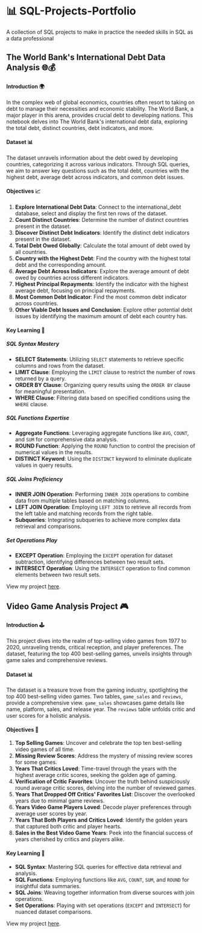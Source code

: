 # 📊 SQL-Projects-Portfolio
A collection of SQL projects to make in practice the needed skills in SQL as a data professional

## The World Bank's International Debt Data Analysis 🌐💰

#### Introduction 🌍
In the complex web of global economics, countries often resort to taking on debt to manage their necessities and economic stability. The World Bank, a major player in this arena, provides crucial debt to developing nations. This notebook delves into The World Bank's international debt data, exploring the total debt, distinct countries, debt indicators, and more.

#### Dataset 📊
The dataset unravels information about the debt owed by developing countries, categorizing it across various indicators. Through SQL queries, we aim to answer key questions such as the total debt, countries with the highest debt, average debt across indicators, and common debt issues.

#### Objectives 📈
1. **Explore International Debt Data**: Connect to the international_debt database, select and display the first ten rows of the dataset.
2. **Count Distinct Countries**: Determine the number of distinct countries present in the dataset.
3. **Discover Distinct Debt Indicators**: Identify the distinct debt indicators present in the dataset.
4. **Total Debt Owed Globally**: Calculate the total amount of debt owed by all countries.
5. **Country with the Highest Debt**: Find the country with the highest total debt and the corresponding amount.
6. **Average Debt Across Indicators**: Explore the average amount of debt owed by countries across different indicators.
7. **Highest Principal Repayments**: Identify the indicator with the highest average debt, focusing on principal repayments.
8. **Most Common Debt Indicator**: Find the most common debt indicator across countries.
9. **Other Viable Debt Issues and Conclusion**: Explore other potential debt issues by identifying the maximum amount of debt each country has.
    
#### Key Learning 🧠

##### SQL Syntax Mastery
- **SELECT Statements**: Utilizing `SELECT` statements to retrieve specific columns and rows from the dataset.
- **LIMIT Clause**: Employing the `LIMIT` clause to restrict the number of rows returned by a query.
- **ORDER BY Clause**: Organizing query results using the `ORDER BY` clause for meaningful presentation.
- **WHERE Clause**: Filtering data based on specified conditions using the `WHERE` clause.

##### SQL Functions Expertise
- **Aggregate Functions**: Leveraging aggregate functions like `AVG`, `COUNT`, and `SUM` for comprehensive data analysis.
- **ROUND Function**: Applying the `ROUND` function to control the precision of numerical values in the results.
- **DISTINCT Keyword**: Using the `DISTINCT` keyword to eliminate duplicate values in query results.

##### SQL Joins Proficiency
- **INNER JOIN Operation**: Performing `INNER JOIN` operations to combine data from multiple tables based on matching columns.
- **LEFT JOIN Operation**: Employing `LEFT JOIN` to retrieve all records from the left table and matching records from the right table.
- **Subqueries**: Integrating subqueries to achieve more complex data retrieval and comparisons.

##### Set Operations Play
- **EXCEPT Operation**: Employing the `EXCEPT` operation for dataset subtraction, identifying differences between two result sets.
- **INTERSECT Operation**: Using the `INTERSECT` operation to find common elements between two result sets.

View my project [here](https://github.com/MeriemTerki/SQL-Projects-Portfolio/blob/main/When-Was-the-Golden-Age-of-Video-Games.ipynb).


## Video Game Analysis Project 🎮

#### Introduction 🕹️
This project dives into the realm of top-selling video games from 1977 to 2020, unraveling trends, critical reception, and player preferences. The dataset, featuring the top 400 best-selling games, unveils insights through game sales and comprehensive reviews.

#### Dataset 📊
The dataset is a treasure trove from the gaming industry, spotlighting the top 400 best-selling video games. Two tables, `game_sales` and `reviews`, provide a comprehensive view. `game_sales` showcases game details like name, platform, sales, and release year. The `reviews` table unfolds critic and user scores for a holistic analysis.

#### Objectives 🚀
1. **Top Selling Games**: Uncover and celebrate the top ten best-selling video games of all time.
2. **Missing Review Scores**: Address the mystery of missing review scores for some games.
3. **Years That Critics Loved**: Time-travel through the years with the highest average critic scores, seeking the golden age of gaming.
4. **Verification of Critic Favorites**: Uncover the truth behind suspiciously round average critic scores, delving into the number of reviewed games.
5. **Years That Dropped Off Critics' Favorites List**: Discover the overlooked years due to minimal game reviews.
6. **Years Video Game Players Loved**: Decode player preferences through average user scores by year.
7. **Years That Both Players and Critics Loved**: Identify the golden years that captured both critic and player hearts.
8. **Sales in the Best Video Game Years**: Peek into the financial success of years cherished by critics and players alike.

#### Key Learning 🧠
- **SQL Syntax**: Mastering SQL queries for effective data retrieval and analysis.
- **SQL Functions**: Employing functions like `AVG`, `COUNT`, `SUM`, and `ROUND` for insightful data summaries.
- **SQL Joins**: Weaving together information from diverse sources with join operations.
- **Set Operations**: Playing with set operations (`EXCEPT` and `INTERSECT`) for nuanced dataset comparisons.

View my project [here](https://github.com/MeriemTerki/SQL-Projects-Portfolio/blob/main/When-Was-the-Golden-Age-of-Video-Games.ipynb).





